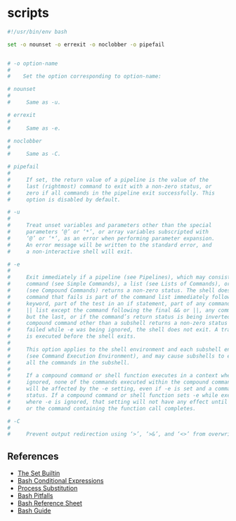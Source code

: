 # scripts




```bash
#!/usr/bin/env bash

set -o nounset -o errexit -o noclobber -o pipefail


# -o option-name
#
#    Set the option corresponding to option-name:

# nounset
#
#     Same as -u.

# errexit
#
#     Same as -e.

# noclobber
#
#     Same as -C.

# pipefail
#
#     If set, the return value of a pipeline is the value of the
#     last (rightmost) command to exit with a non-zero status, or
#     zero if all commands in the pipeline exit successfully. This
#     option is disabled by default.

# -u
#
#     Treat unset variables and parameters other than the special
#     parameters ‘@’ or ‘*’, or array variables subscripted with
#     ‘@’ or ‘*’, as an error when performing parameter expansion.
#     An error message will be written to the standard error, and
#     a non-interactive shell will exit.

# -e
#
#     Exit immediately if a pipeline (see Pipelines), which may consist of a single simple
#     command (see Simple Commands), a list (see Lists of Commands), or a compound command
#     (see Compound Commands) returns a non-zero status. The shell does not exit if the
#     command that fails is part of the command list immediately following a while or until
#     keyword, part of the test in an if statement, part of any command executed in a && or
#     || list except the command following the final && or ||, any command in a pipeline
#     but the last, or if the command’s return status is being inverted with !. If a
#     compound command other than a subshell returns a non-zero status because a command
#     failed while -e was being ignored, the shell does not exit. A trap on ERR, if set,
#     is executed before the shell exits.
#
#     This option applies to the shell environment and each subshell environment separately
#     (see Command Execution Environment), and may cause subshells to exit before executing
#     all the commands in the subshell.
#
#     If a compound command or shell function executes in a context where -e is being
#     ignored, none of the commands executed within the compound command or function body
#     will be affected by the -e setting, even if -e is set and a command returns a failure
#     status. If a compound command or shell function sets -e while executing in a context
#     where -e is ignored, that setting will not have any effect until the compound command
#     or the command containing the function call completes.

# -C
#
#     Prevent output redirection using ‘>’, ‘>&’, and ‘<>’ from overwriting existing files.
```


## References

- [The Set Builtin](https://www.gnu.org/software/bash/manual/bash.html#The-Set-Builtin)
- [Bash Conditional Expressions](https://www.gnu.org/software/bash/manual/html_node/Bash-Conditional-Expressions.html)
- [Process Substitution](https://mywiki.wooledge.org/ProcessSubstitution)
- [Bash Pitfalls](https://mywiki.wooledge.org/BashPitfalls)
- [Bash Reference Sheet](https://mywiki.wooledge.org/BashSheet)
- [Bash Guide](https://mywiki.wooledge.org/BashGuide)
